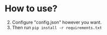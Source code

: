 # How to use?
2. Configure "config.json" however you want.
1. Then run ```pip install -r requirements.txt```